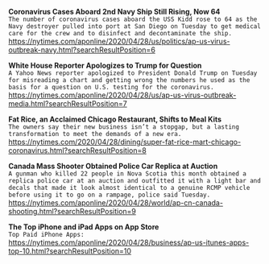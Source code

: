 **Coronavirus Cases Aboard 2nd Navy Ship Still Rising, Now 64**\
`The number of coronavirus cases aboard the USS Kidd rose to 64 as the Navy destroyer pulled into port at San Diego on Tuesday to get medical care for the crew and to disinfect and decontaminate the ship.`\
https://nytimes.com/aponline/2020/04/28/us/politics/ap-us-virus-outbreak-navy.html?searchResultPosition=6

**White House Reporter Apologizes to Trump for Question**\
`A Yahoo News reporter apologized to President Donald Trump on Tuesday for misreading a chart and getting wrong the numbers he used as the basis for a question on U.S. testing for the coronavirus.`\
https://nytimes.com/aponline/2020/04/28/us/ap-us-virus-outbreak-media.html?searchResultPosition=7

**Fat Rice, an Acclaimed Chicago Restaurant, Shifts to Meal Kits**\
`The owners say their new business isn’t a stopgap, but a lasting transformation to meet the demands of a new era.`\
https://nytimes.com/2020/04/28/dining/super-fat-rice-mart-chicago-coronavirus.html?searchResultPosition=8

**Canada Mass Shooter Obtained Police Car Replica at Auction**\
`A gunman who killed 22 people in Nova Scotia this month obtained a replica police car at an auction and outfitted it with a light bar and decals that made it look almost identical to a genuine RCMP vehicle before using it to go on a rampage, police said Tuesday. `\
https://nytimes.com/aponline/2020/04/28/world/ap-cn-canada-shooting.html?searchResultPosition=9

**The Top iPhone and iPad Apps on App Store**\
`Top Paid iPhone Apps:`\
https://nytimes.com/aponline/2020/04/28/business/ap-us-itunes-apps-top-10.html?searchResultPosition=10

